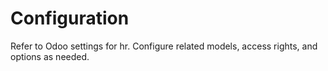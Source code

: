 # Configuration

Refer to Odoo settings for hr. Configure related models, access rights, and options as needed.
